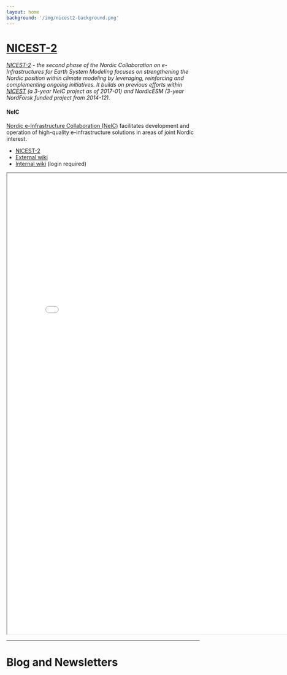 ```yaml
---
layout: home
background: '/img/nicest2-background.png'
---
```


# [NICEST-2](https://neic.no/nicest2/)

*[NICEST-2](https://neic.no/nicest2/) - the second phase of the Nordic Collaboration on e-Infrastructures for Earth System Modeling focuses on strengthening the Nordic position within climate modeling by leveraging, reinforcing and complementing ongoing initiatives. It builds on previous efforts within [NICEST](https://neic.no/nicest/) (a 3-year NeIC project as of 2017-01) and NordicESM (3-year NordForsk funded project from 2014-12).*

#### NeIC 

[Nordic e-Infrastructure Collaboration (NeIC)](https://neic.no) facilitates development and operation of high-quality e-infrastructure solutions in areas of joint Nordic interest.

- [NICEST-2](https://neic.no/nicest2/)
- [External wiki](https://wiki.neic.no/wiki/NICEST2)
- [Internal wiki](https://wiki.neic.no/int/NICEST) (login required)

<iframe src="NICEST2InfoBoard.html" height="1200" width="800" title="NICEST2 InfoBoard"></iframe>


***


# Blog and Newsletters

